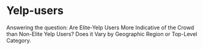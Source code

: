 # Yelp-users
Answering the question: Are Elite-Yelp Users More Indicative of the Crowd than Non-Elite Yelp Users? Does it Vary by Geographic Region or Top-Level Category.
